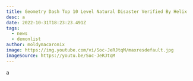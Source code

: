 ```yaml
---
title: Geometry Dash Top 10 Level Natural Disaster Verified By Helix
desc: a
date: 2022-10-31T18:23:23.491Z
tags:
  - news
  - demonlist
author: moldymacaronix
image: https://img.youtube.com/vi/Soc-JeRJtqM/maxresdefault.jpg
imageSource: https://youtu.be/Soc-JeRJtqM
---
```

a﻿